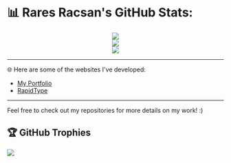 # 📊 Rares Racsan's GitHub Stats:

<div align="center">
  <img src="https://github-readme-streak-stats.herokuapp.com/?user=RaresRacsan&theme=dark&hide_border=false" /><br/>
  <img src="https://github-readme-stats.vercel.app/api?username=RaresRacsan&theme=dark&hide_border=false&include_all_commits=false&count_private=false" /><br/>
  <img src="https://github-readme-stats.vercel.app/api/top-langs/?username=RaresRacsan&theme=dark&hide_border=false&include_all_commits=false&count_private=false&layout=compact" />
</div>

---

🌐 Here are some of the websites I've developed:

- [My Portfolio](https://raresracsan.github.io/)
- [RapidType](https://rapidtype.github.io/)

---

Feel free to check out my repositories for more details on my work! :)

## 🏆 GitHub Trophies
![](https://github-profile-trophy.vercel.app/?username=RaresRacsan&theme=radical&no-frame=false&no-bg=true&margin-w=4)

<!-- 38
---
[![](https://visitcount.itsvg.in/api?id=RaresRacsan&icon=0&color=0)](https://visitcount.itsvg.in)
-->

